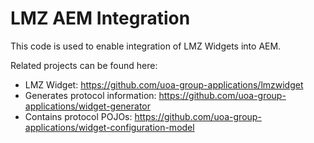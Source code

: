 # LMZ AEM Integration

This code is used to enable integration of LMZ Widgets into AEM.

Related projects can be found here:

* LMZ Widget: https://github.com/uoa-group-applications/lmzwidget
* Generates protocol information: https://github.com/uoa-group-applications/widget-generator
* Contains protocol POJOs: https://github.com/uoa-group-applications/widget-configuration-model




